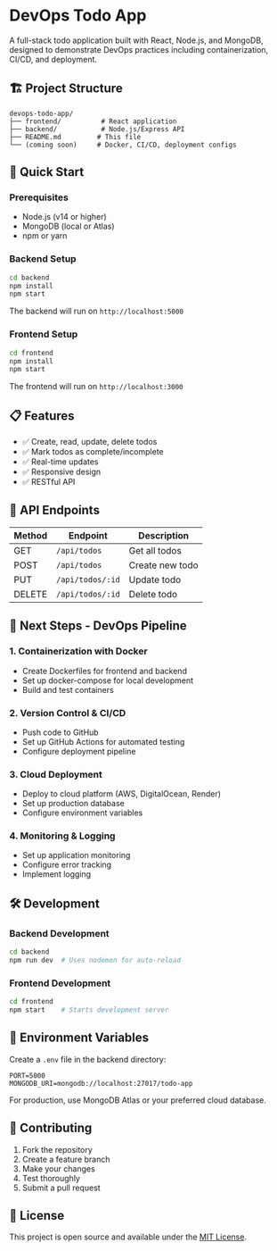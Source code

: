# DevOps Todo App

A full-stack todo application built with React, Node.js, and MongoDB, designed to demonstrate DevOps practices including containerization, CI/CD, and deployment.

## 🏗️ Project Structure

```
devops-todo-app/
├── frontend/          # React application
├── backend/           # Node.js/Express API
├── README.md         # This file
└── (coming soon)     # Docker, CI/CD, deployment configs
```

## 🚀 Quick Start

### Prerequisites
- Node.js (v14 or higher)
- MongoDB (local or Atlas)
- npm or yarn

### Backend Setup
```bash
cd backend
npm install
npm start
```
The backend will run on `http://localhost:5000`

### Frontend Setup
```bash
cd frontend
npm install
npm start
```
The frontend will run on `http://localhost:3000`

## 📋 Features

- ✅ Create, read, update, delete todos
- ✅ Mark todos as complete/incomplete
- ✅ Real-time updates
- ✅ Responsive design
- ✅ RESTful API

## 🔧 API Endpoints

| Method | Endpoint | Description |
|--------|----------|-------------|
| GET | `/api/todos` | Get all todos |
| POST | `/api/todos` | Create new todo |
| PUT | `/api/todos/:id` | Update todo |
| DELETE | `/api/todos/:id` | Delete todo |

## 🐳 Next Steps - DevOps Pipeline

### 1. Containerization with Docker
- Create Dockerfiles for frontend and backend
- Set up docker-compose for local development
- Build and test containers

### 2. Version Control & CI/CD
- Push code to GitHub
- Set up GitHub Actions for automated testing
- Configure deployment pipeline

### 3. Cloud Deployment
- Deploy to cloud platform (AWS, DigitalOcean, Render)
- Set up production database
- Configure environment variables

### 4. Monitoring & Logging
- Set up application monitoring
- Configure error tracking
- Implement logging

## 🛠️ Development

### Backend Development
```bash
cd backend
npm run dev  # Uses nodemon for auto-reload
```

### Frontend Development
```bash
cd frontend
npm start    # Starts development server
```

## 📝 Environment Variables

Create a `.env` file in the backend directory:
```
PORT=5000
MONGODB_URI=mongodb://localhost:27017/todo-app
```

For production, use MongoDB Atlas or your preferred cloud database.

## 🤝 Contributing

1. Fork the repository
2. Create a feature branch
3. Make your changes
4. Test thoroughly
5. Submit a pull request

## 📄 License

This project is open source and available under the [MIT License](LICENSE). 